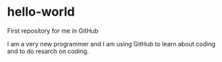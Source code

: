 # hello-world
First repository for me in GitHub

I am a very new programmer and I am using GitHub to learn about coding and to do resarch on coding.
